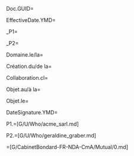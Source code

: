 Doc.GUID=

EffectiveDate.YMD=

_P1=

_P2=

Domaine.le/la=

Création.du/de la=

Collaboration.cl=

Objet.au/à la=

Objet.le=

DateSignature.YMD=

P1.=[G/U/Who/acme_sarl.md]

P2.=[G/U/Who/geraldine_graber.md]


=[G/CabinetBondard-FR-NDA-CmA/Mutual/0.md]

